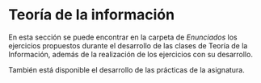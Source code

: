 # Teoría de la información

En esta sección se puede encontrar en la carpeta de *Enunciados* los ejercicios propuestos durante el desarrollo de las clases de Teoría de la Información, además de la realización de los ejercicios con su desarrollo. 

También está disponible el desarrollo de las prácticas de la asignatura.